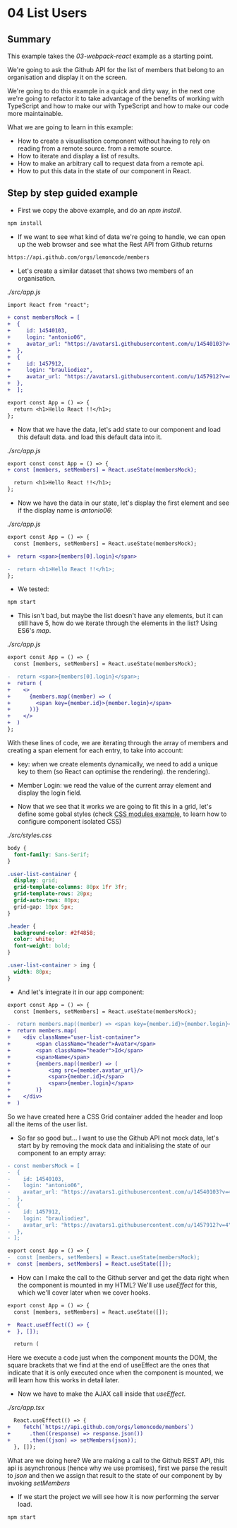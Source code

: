 # 04 List Users

## Summary

This example takes the _03-webpack-react_ example as a starting point.

We're going to ask the Github API for the list of members that belong to an
organisation and display it on the screen.

We're going to do this example in a quick and dirty way, in the next one we're going to
refactor it to take advantage of the benefits of working with TypeScript and how to make our
with TypeScript and how to make our code more maintainable.

What we are going to learn in this example:

- How to create a visualisation component without having to rely on reading from a remote source.
  from a remote source.
- How to iterate and display a list of results.
- How to make an arbitrary call to request data from a remote api.
- How to put this data in the state of our component in React.

## Step by step guided example

- First we copy the above example, and do an _npm install_.

```bash
npm install
```

- If we want to see what kind of data we're going to handle, we can open up the
  web browser and see what the Rest API from Github returns

```bash
https://api.github.com/orgs/lemoncode/members
```

- Let's create a similar dataset that shows two members of an organisation.

_./src/app.js_

```diff
import React from "react";

+ const membersMock = [
+  {
+     id: 14540103,
+     login: "antonio06",
+     avatar_url: "https://avatars1.githubusercontent.com/u/14540103?v=4"
+  },
+  {
+     id: 1457912,
+     login: "brauliodiez",
+     avatar_url: "https://avatars1.githubusercontent.com/u/1457912?v=4"
+  },
+  ];

export const App = () => {
  return <h1>Hello React !!</h1>;
};
```

- Now that we have the data, let's add state to our component and load this default data.
  and load this default data into it.

_./src/app.js_

```diff
export const const App = () => {
+ const [members, setMembers] = React.useState(membersMock);

  return <h1>Hello React !!</h1>;
};
```

- Now we have the data in our state, let's display the first element
  and see if the display name is _antonio06_:

_./src/app.js_

```diff
export const App = () => {
  const [members, setMembers] = React.useState(membersMock);

+  return <span>{members[0].login}</span>

-  return <h1>Hello React !!</h1>;
};
```

- We tested:

```bash
npm start
```

- This isn't bad, but maybe the list doesn't have any elements, but it can still have 5, how do we iterate through the elements in the list? Using ES6's _map_.

_./src/app.js_

```diff
export const App = () => {
  const [members, setMembers] = React.useState(membersMock);

-  return <span>{members[0].login}</span>;
+  return (
+    <>
+      {members.map((member) => (
+        <span key={member.id}>{member.login}</span>
+      ))}
+    </>
+  )
};
```

With these lines of code, we are iterating through the array of members and creating a span element for each entry,
to take into account:

- key: when we create elements dynamically, we need to add a unique key to them (so React can optimise the rendering).
  the rendering).

- Member Login: we read the value of the current array element and display the login field.

- Now that we see that it works we are going to fit this in a grid, let's define some gobal styles
  (check [CSS modules example](https://github.com/Lemoncode/master-frontend-lemoncode/tree/master/03-bundling/01-webpack/12-css-modules), to learn how to configure component isolated CSS)

_./src/styles.css_

```css
body {
  font-family: Sans-Serif;
}

.user-list-container {
  display: grid;
  grid-template-columns: 80px 1fr 3fr;
  grid-template-rows: 20px;
  grid-auto-rows: 80px;
  grid-gap: 10px 5px;
}

.header {
  background-color: #2f4858;
  color: white;
  font-weight: bold;
}

.user-list-container > img {
  width: 80px;
}
```

- And let's integrate it in our app component:

```diff
export const App = () => {
  const [members, setMembers] = React.useState(membersMock);

-  return members.map((member) => <span key={member.id}>{member.login}</span>);
+  return members.map(
+    <div className="user-list-container">
+        <span className="header">Avatar</span>
+        <span className="header">Id</span>
+        <span>Name</span>
+        {members.map((member) => (
+            <img src={member.avatar_url}/>
+            <span>{member.id}</span>
+            <span>{member.login}</span>
+        )}
+    </div>
+  )
```

So we have created here a CSS Grid container added the header and loop all the items
of the user list.

- So far so good but... I want to use the Github API not mock data, let's start by
  by removing the mock data and initialising the state of our component to an empty array:

```diff
- const membersMock = [
-  {
-    id: 14540103,
-    login: "antonio06",
-    avatar_url: "https://avatars1.githubusercontent.com/u/14540103?v=4",
-  },
-  {
-    id: 1457912,
-    login: "brauliodiez",
-    avatar_url: "https://avatars1.githubusercontent.com/u/1457912?v=4",
-  },
- ];

export const App = () => {
-  const [members, setMembers] = React.useState(membersMock);
+  const [members, setMembers] = React.useState([]);
```

- How can I make the call to the Github server and get the data right when the component is mounted in my HTML?
  We'll use _useEffect_ for this, which we'll cover later when we cover hooks.

```diff
export const App = () => {
  const [members, setMembers] = React.useState([]);

+  React.useEffect(() => {
+  }, []);

  return (
```

Here we execute a code just when the component mounts the DOM, the square brackets that we find at the end of useEffect
are the ones that indicate that it is only executed once when the component is mounted, we will learn how this works in detail later.

- Now we have to make the AJAX call inside that _useEffect_.

_./src/app.tsx_

```diff
  React.useEffect(() => {
+    fetch(`https://api.github.com/orgs/lemoncode/members`)
+      .then((response) => response.json())
+      .then((json) => setMembers(json));
  }, []);
```

What are we doing here? We are making a call to the Github REST API, this api is asynchronous (hence why we use
promises), first we parse the result to _json_ and then we assign that result to the state of our component by
by invoking _setMembers_

- If we start the project we will see how it is now performing the server load.

```bash
npm start
```
